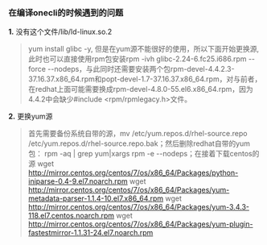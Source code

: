 ### 在编译onecli的时候遇到的问题

**1.** 没有这个文件/lib/ld-linux.so.2

> yum install glibc -y, 但是在yum源不能很好的使用，所以下面开始更换源,此时也可以直接使用rpm包安装rpm -ivh glibc-2.24-6.fc25.i686.rpm --force --nodeps，与此同时还需要安装两个包rpm-devel-4.4.2.3-37.16.37.x86_64.rpm和popt-devel-1.7-37.16.37.x86_64.rpm，对与前者，在redhat上面可能需要换成rpm-devel-4.8.0-55.el6.x86_64.rpm，因为4.4.2中会缺少#include <rpm/rpmlegacy.h>文件。

**2.** 更换yum源

> 首先需要备份系统自带的源，mv /etc/yum.repos.d/rhel-source.repo /etc/yum.repos.d/rhel-source.repo.bak；然后删除redhat自带的yum包： rpm -aq | grep yum|xargs rpm -e --nodeps；在接着下载centos的源
wget  http://mirror.centos.org/centos/7/os/x86_64/Packages/python-iniparse-0.4-9.el7.noarch.rpm
wget  http://mirror.centos.org/centos/7/os/x86_64/Packages/yum-metadata-parser-1.1.4-10.el7.x86_64.rpm
wget  http://mirror.centos.org/centos/7/os/x86_64/Packages/yum-3.4.3-118.el7.centos.noarch.rpm
wget  http://mirror.centos.org/centos/7/os/x86_64/Packages/yum-plugin-fastestmirror-1.1.31-24.el7.noarch.rpm